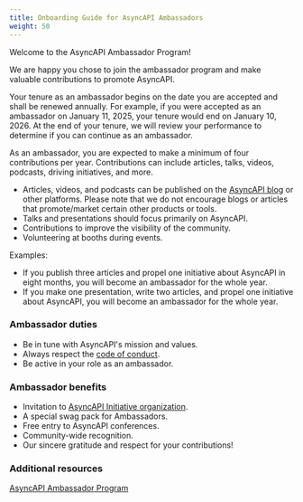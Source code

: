 ```yaml
---
title: Onboarding Guide for AsyncAPI Ambassadors
weight: 50
---
```



Welcome to the AsyncAPI Ambassador Program! 

We are happy you chose to join the ambassador program and make valuable contributions to promote AsyncAPI.

Your tenure as an ambassador begins on the date you are accepted and shall be renewed annually. For example, if you were accepted as an ambassador on January 11, 2025, your tenure would end on January 10, 2026. At the end of your tenure, we will review your performance to determine if you can continue as an ambassador.


As an ambassador, you are expected to make a minimum of four contributions per year. Contributions can include articles, talks, videos, podcasts, driving initiatives, and more.

- Articles, videos, and podcasts can be published on the [AsyncAPI blog](https://www.asyncapi.com/blog) or other platforms. Please note that we do not encourage blogs or articles that promote/market certain other products or tools.
- Talks and presentations should focus primarily on AsyncAPI.
- Contributions to improve the visibility of the community.
- Volunteering at booths during events.


Examples:
- If you publish three articles and propel one initiative about AsyncAPI in eight months, you will become an ambassador for the whole year.
- If you make one presentation, write two articles, and propel one initiative about AsyncAPI, you will become an ambassador for the whole year.



### Ambassador duties
- Be in tune with AsyncAPI's mission and values.
- Always respect the [code of conduct](https://github.com/asyncapi/.github/blob/master/CODE_OF_CONDUCT.md).
- Be active in your role as an ambassador.

### Ambassador benefits
- Invitation to [AsyncAPI Initiative organization](https://github.com/orgs/asyncapi/people).
- A special swag pack for Ambassadors.
- Free entry to AsyncAPI conferences.
- Community-wide recognition.
- Our sincere gratitude and respect for your contributions!

### Additional resources
[AsyncAPI Ambassador Program](../020-governance-and-policies/AMBASSADOR_PROGRAM)
